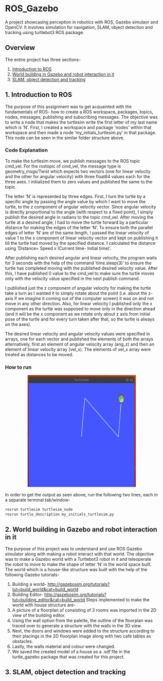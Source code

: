 # ROS_Gazebo
 A project showcasing perception in robotics with ROS, Gazebo simulaor and OpenCV. It involves simulation for navigation, SLAM, object detection and tracking using turtlebot3 ROS package.
 
## Overview
The entire project has three sections-
1. [Introduction to ROS](#1-introduction-to-ros)
2. [World building in Gazebo and robot interaction in it](#2-world-building-in-gazebo-and-robot-interaction-in-it)
3. [SLAM, object detection and tracking](#3-slam-object-detection-and-tracking)

## 1. Introduction to ROS
The purpose of this assignment was to get acquainted with the fundamentals of ROS- how to create a ROS workspace, packages, topics, nodes, messages, publishing and subscribing messages.
The objective was to write a node that makes the turtlesim write the first letter of my last name which is ‘N’. First, I created a workspace and package 'nodes' within that workspace and then made a node ‘my_initials_turtlesim.py’ in that package. This node can be seen in the similar folder structure above. 

### Code Explanation
To make the turtlesim move, we publish messages to the ROS topic cmd_vel. For the rostopic of cmd_vel, the message type is geometry_msgs/Twist which expects two vectors (one for linear velocity and the other for angular velocity) with three float64 values each for the three axes. I initialized them to zero values and published the same to the topic.
 
The letter ‘N’ is represented by three edges. First, I turn the turtle by a specific angle by passing the angle value by which I want to move the turtle, to the z component of angular velocity vector. Since angular velocity is directly proportional to the angle (with respect to a fixed point), I simply publish the desired angle in radians to the topic cmd_vel. After moving the turtle at a desired angle, I had to move the turtle forward by a particular distance for making the edges of the letter ‘N’. To ensure both the parallel edges of letter ‘N’ are of the same length, I passed the linear velocity of value 1 to the x component of linear velocity vector and kept on publishing it till the turtle had moved by the specified distance. I calculated the distance using ‘Distance= Speed x (Current time- Initial time)’.
 
After publishing each desired angular and linear velocity, the program waits for 3 seconds with the help of the command ‘time.sleep(3)’ to ensure the turtle has completed moving with the published desired velocity value. After this, I have published 0 value to the cmd_vel to make sure the turtle moves only with the velocity value specified in the next publish command. 

I published just the z component of angular velocity for making the turtle take a turn as I wanted it to simply rotate about the point (i.e. about the z-axis if we imagine it coming out of the computer screen) it was on and not move in any other direction. Also, for linear velocity I published only the x component as the turtle was supposed to move only in the direction ahead (and it will be the x component as we rotate only about z axis from initial pose of the turtle and for every turn taken after that, so the turtle is always on the axes). 

The desired linear velocity and angular velocity values were specified in arrays, one for each vector and published the elements of both the arrays alternatively, first an element of angular velocity array (ang_z) and then an element of linear velocity array (vel_x). The elements of vel_x array were treated as distances to be moved.

### How to run

<p align="center">
  <img src="images/turtlesim_letterN.PNG">
</p>

In order to get the output as seen above, run the following two lines, each in a separate terminal tab/window-

```
rosrun turtlesim turtlesim_node
rosrun turtle_description my_initials_turtlesim.py
```
## 2. World building in Gazebo and robot interaction in it
The purpose of this project was to understand and use ROS Gazebo simulator along with making a robot interact with that world. 
The objective was to make a Gazebo world with a Turtlebot3 robot in it and teleoperate the robot to move to make the shape of letter ‘N’ in the world space built.
The world which is a house-like structure was built with the help of the following Gazebo tutorials-
1.	Building a world- http://gazebosim.org/tutorials?tut=build_world&cat=build_world
2.	Building Editor- http://gazebosim.org/tutorials?tut=building_editor&cat=build_world
Steps implemented to make the world with house structure are-
1. A picture of a floorplan of consisting of 3 rooms was imported in the 2D view of the building editor. 
2. Using the wall option from the palette, the outline of the floorplan was traced over to generate a structure with the walls in the 3D view. 
3. Next, the doors and windows were added to the structure according to their placings in the 2D floorplan image along with two café tables as obstacles. 
4. Lastly, the walls material and colour were changed. 
5. We saved the created model of a house as a .sdf file in the turtle_gazebo package that was created for this project. 

## 3. SLAM, object detection and tracking
